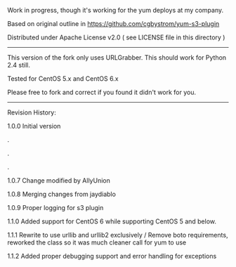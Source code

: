Work in progress, though it's working for the yum deploys at my company.

Based on original outline in https://github.com/cgbystrom/yum-s3-plugin

Distributed under Apache License v2.0 ( see LICENSE file in this directory )

-----

This version of the fork only uses URLGrabber.  This should work for
Python 2.4 still.

Tested for CentOS 5.x and CentOS 6.x

Please free to fork and correct if you found it didn't work for you.

-----

Revision History:

1.0.0 Initial version

.

.

.

1.0.7 Change modified by AllyUnion

1.0.8 Merging changes from jaydiablo

1.0.9 Proper logging for s3 plugin

1.1.0 Added support for CentOS 6 while supporting CentOS 5 and below.

1.1.1 Rewrite to use urllib and urllib2 exclusively / Remove boto requirements, reworked the class so it was much cleaner call for yum to use

1.1.2 Added proper debugging support and error handling for exceptions
